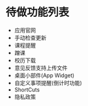 # 待做功能列表

- 应用官网
- 手动检查更新
- 课程提醒
- 蹭课
- 校历下载
- 意见反馈支持上传文件
- 桌面小部件(App Widget)
- 自定义事项提醒(倒计时功能)
- ShortCuts
- 隐私政策